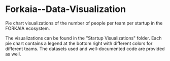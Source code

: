 # Forkaia--Data-Visualization
Pie chart visualizations of the number of people per team per startup in the FORKAIA ecosystem. 

The visualizations can be found in the "Startup Visualizations" folder. Each pie chart contains a legend at the bottom right
with different colors for different teams. The datasets used and well-documented code are provided as well.
